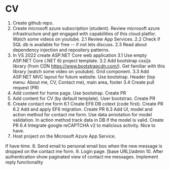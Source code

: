 # CV
1. Create github repo.
2. Create microsoft azure subscription (student). Review microsoft azure infrastructure and get engaged with capabilities of this cloud platfor. Watch some videos 
on youtube.
2.1 Review App Services.
2.2 Check if SQL db is available for free -- if not lets discuss.
2.3 Read about dependency injection and repository patterns.
3. In VS 2022 create ASP.NET Core web application
3.1 Use empty ASP.NET Core (.NET 6) project template.
3.2 Add bootstrap css/js library (from CDN https://www.bootstrapcdn.com/). Get familiar with this library (watch some video on youtube). Grid component.
3.3 Add ASP.NET MVC layout for future website. Use bootstrap. Header (top menu: About me, CV, Contact me), main area, footer
3.4 Create pull request (PR)
4. Add content for home page. Use bootstrap. Create PR
5. Add content for CV (by default template). User bootstrao. Create PR
6. Create contact me form
6.1 Create EF6 DB cotext (code first). Create PR
6.2 Add and apply EF6 migration. Create PR
6.3 Add UI, model and action method for contact me form. Use data annotation for model validation. In action method track data in DB if the model is valid. Create PR
6.4 Integrate google reCAPTCHA v2 to malicious activity. Nice to have.
7. Host project on the Microsoft Azure App Service.

If have time.
8. Send email to personal email box when the new message is dropped on the contact me form.
9. Login page. [base URL]/admin
10. After authentication show paginated view of contact me messages. Implement reply functionality
